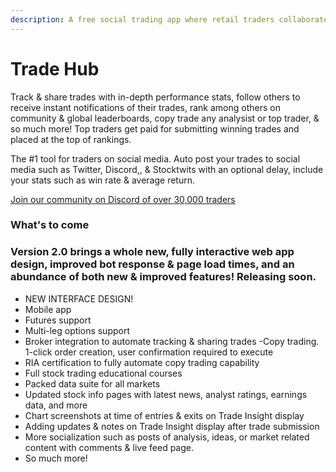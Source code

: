 ```yaml
---
description: A free social trading app where retail traders collaborate.
---
```


# Trade Hub

Track & share trades with in-depth performance stats, follow others to receive instant notifications of their trades, rank among others on community & global leaderboards, copy trade any analysist or top trader, & so much more! Top traders get paid for submitting winning trades and placed at the top of rankings.

The #1 tool for traders on social media. Auto post your trades to social media such as Twitter, Discord,, & Stocktwits with an optional delay, include your stats such as win rate & average return.

[Join our community on Discord of over 30,000 traders](https://discord.gg/tradehub)

### What's to come

### Version 2.0 brings a whole new, fully interactive web app design, improved bot response & page load times, and an abundance of both new & improved features! Releasing soon.

* NEW INTERFACE DESIGN!
* Mobile app
* Futures support
* Multi-leg options support
* Broker integration to automate tracking & sharing trades -Copy trading. 1-click order creation, user confirmation required to execute
* RIA certification to fully automate copy trading capability
* Full stock trading educational courses
* Packed data suite for all markets
* Updated stock info pages with latest news, analyst ratings, earnings data, and more
* Chart screenshots at time of entries & exits on Trade Insight display&#x20;
* Adding updates & notes on Trade Insight display after trade submission
* More socialization such as posts of analysis, ideas, or market related content with comments & live feed page.
* So much more!
